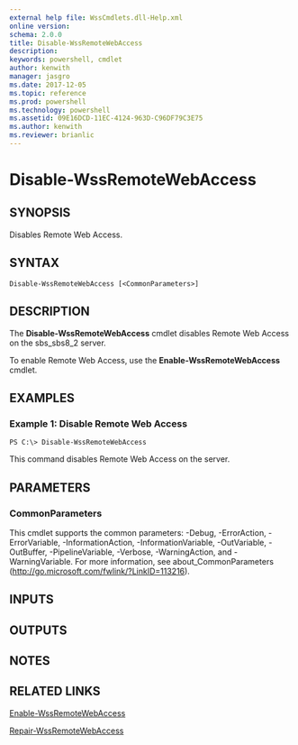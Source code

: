 ```yaml
---
external help file: WssCmdlets.dll-Help.xml
online version: 
schema: 2.0.0
title: Disable-WssRemoteWebAccess
description: 
keywords: powershell, cmdlet
author: kenwith
manager: jasgro
ms.date: 2017-12-05
ms.topic: reference
ms.prod: powershell
ms.technology: powershell
ms.assetid: 09E16DCD-11EC-4124-963D-C96DF79C3E75
ms.author: kenwith
ms.reviewer: brianlic
---
```


# Disable-WssRemoteWebAccess

## SYNOPSIS
Disables Remote Web Access.

## SYNTAX

```
Disable-WssRemoteWebAccess [<CommonParameters>]
```

## DESCRIPTION
The **Disable-WssRemoteWebAccess** cmdlet disables Remote Web Access on the sbs_sbs8_2 server.

To enable Remote Web Access, use the **Enable-WssRemoteWebAccess** cmdlet.

## EXAMPLES

### Example 1: Disable Remote Web Access
```
PS C:\> Disable-WssRemoteWebAccess
```

This command disables Remote Web Access on the server.

## PARAMETERS

### CommonParameters
This cmdlet supports the common parameters: -Debug, -ErrorAction, -ErrorVariable, -InformationAction, -InformationVariable, -OutVariable, -OutBuffer, -PipelineVariable, -Verbose, -WarningAction, and -WarningVariable. For more information, see about_CommonParameters (http://go.microsoft.com/fwlink/?LinkID=113216).

## INPUTS

## OUTPUTS

## NOTES

## RELATED LINKS

[Enable-WssRemoteWebAccess](./Enable-WssRemoteWebAccess.md)

[Repair-WssRemoteWebAccess](./Repair-WssRemoteWebAccess.md)
